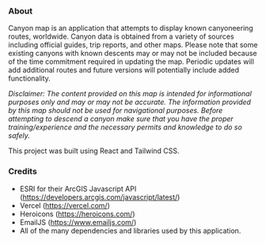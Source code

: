 ### About

Canyon map is an application that attempts to display known canyoneering routes, worldwide. Canyon data is obtained from a variety of sources including official guides, trip reports, and other maps. Please note that some existing canyons with known descents may or may not be included because of the time commitment required in updating the map. Periodic updates will add additional routes and future versions will potentially include added functionality.

*Disclaimer: The content provided on this map is intended for informational purposes only and may or may not be accurate. The information provided by this map should not be used for navigational purposes. Before attempting to descend a canyon make sure that you have the proper training/experience and the necessary permits and knowledge to do so safely.* 

This project was built using React and Tailwind CSS. 

### Credits

 - ESRI for their ArcGIS Javascript API (https://developers.arcgis.com/javascript/latest/)
 - Vercel (https://vercel.com/)
 - Heroicons (https://heroicons.com/)
 - EmailJS (https://www.emailjs.com/)
 - All of the many dependencies and libraries used by this application.